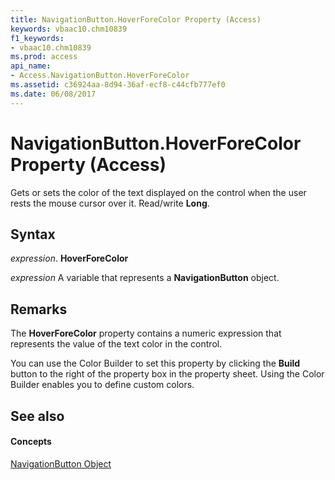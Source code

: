 ```yaml
---
title: NavigationButton.HoverForeColor Property (Access)
keywords: vbaac10.chm10839
f1_keywords:
- vbaac10.chm10839
ms.prod: access
api_name:
- Access.NavigationButton.HoverForeColor
ms.assetid: c36924aa-8d94-36af-ecf8-c44cfb777ef0
ms.date: 06/08/2017
---
```



# NavigationButton.HoverForeColor Property (Access)

Gets or sets the color of the text displayed on the control when the user rests the mouse cursor over it. Read/write **Long**.


## Syntax

 _expression_. **HoverForeColor**

 _expression_ A variable that represents a **NavigationButton** object.


## Remarks

The **HoverForeColor** property contains a numeric expression that represents the value of the text color in the control.

You can use the Color Builder to set this property by clicking the **Build** button to the right of the property box in the property sheet. Using the Color Builder enables you to define custom colors.


## See also


#### Concepts


[NavigationButton Object](navigationbutton-object-access.md)

